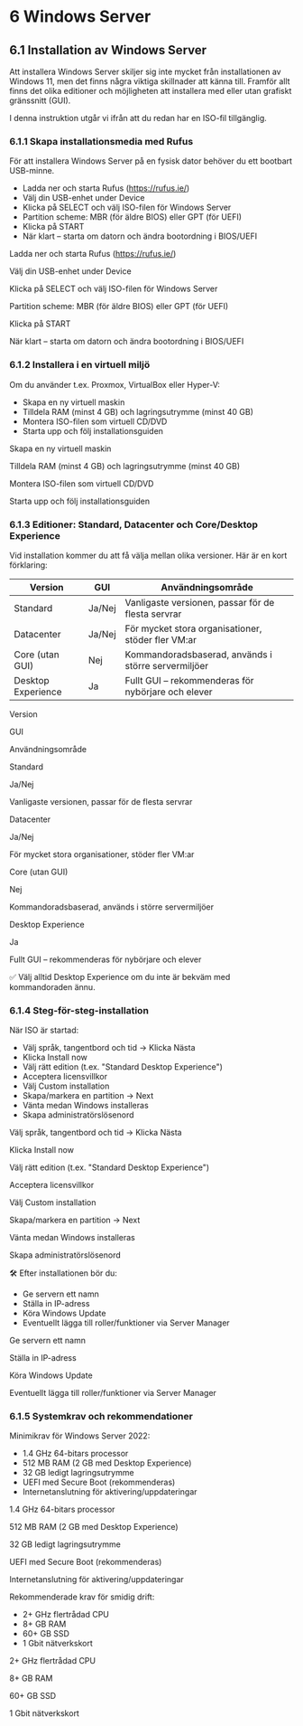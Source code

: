 # 6 Windows Server

## 6.1 Installation av Windows Server

Att installera Windows Server skiljer sig inte mycket från installationen av Windows 11, men det finns några viktiga skillnader att känna till. Framför allt finns det olika editioner och möjligheten att installera med eller utan grafiskt gränssnitt (GUI).

I denna instruktion utgår vi ifrån att du redan har en ISO-fil tillgänglig.


### 6.1.1 Skapa installationsmedia med Rufus

För att installera Windows Server på en fysisk dator behöver du ett bootbart USB-minne.

- Ladda ner och starta Rufus (https://rufus.ie/)
- Välj din USB-enhet under Device
- Klicka på SELECT och välj ISO-filen för Windows Server
- Partition scheme: MBR (för äldre BIOS) eller GPT (för UEFI)
- Klicka på START
- När klart – starta om datorn och ändra bootordning i BIOS/UEFI

Ladda ner och starta Rufus (https://rufus.ie/)

Välj din USB-enhet under Device

Klicka på SELECT och välj ISO-filen för Windows Server

Partition scheme: MBR (för äldre BIOS) eller GPT (för UEFI)

Klicka på START

När klart – starta om datorn och ändra bootordning i BIOS/UEFI


### 6.1.2 Installera i en virtuell miljö

Om du använder t.ex. Proxmox, VirtualBox eller Hyper-V:

- Skapa en ny virtuell maskin
- Tilldela RAM (minst 4 GB) och lagringsutrymme (minst 40 GB)
- Montera ISO-filen som virtuell CD/DVD
- Starta upp och följ installationsguiden

Skapa en ny virtuell maskin

Tilldela RAM (minst 4 GB) och lagringsutrymme (minst 40 GB)

Montera ISO-filen som virtuell CD/DVD

Starta upp och följ installationsguiden


### 6.1.3 Editioner: Standard, Datacenter och Core/Desktop Experience

Vid installation kommer du att få välja mellan olika versioner. Här är en kort förklaring:

| Version | GUI | Användningsområde |
| --- | --- | --- |
| Standard | Ja/Nej | Vanligaste versionen, passar för de flesta servrar |
| Datacenter | Ja/Nej | För mycket stora organisationer, stöder fler VM:ar |
| Core (utan GUI) | Nej | Kommandoradsbaserad, används i större servermiljöer |
| Desktop Experience | Ja | Fullt GUI – rekommenderas för nybörjare och elever |

Version

GUI

Användningsområde

Standard

Ja/Nej

Vanligaste versionen, passar för de flesta servrar

Datacenter

Ja/Nej

För mycket stora organisationer, stöder fler VM:ar

Core (utan GUI)

Nej

Kommandoradsbaserad, används i större servermiljöer

Desktop Experience

Ja

Fullt GUI – rekommenderas för nybörjare och elever

✅ Välj alltid Desktop Experience om du inte är bekväm med kommandoraden ännu.


### 6.1.4 Steg-för-steg-installation

När ISO är startad:

- Välj språk, tangentbord och tid → Klicka Nästa
- Klicka Install now
- Välj rätt edition (t.ex. "Standard Desktop Experience")
- Acceptera licensvillkor
- Välj Custom installation
- Skapa/markera en partition → Next
- Vänta medan Windows installeras
- Skapa administratörslösenord

Välj språk, tangentbord och tid → Klicka Nästa

Klicka Install now

Välj rätt edition (t.ex. "Standard Desktop Experience")

Acceptera licensvillkor

Välj Custom installation

Skapa/markera en partition → Next

Vänta medan Windows installeras

Skapa administratörslösenord

🛠 Efter installationen bör du:

- Ge servern ett namn
- Ställa in IP-adress
- Köra Windows Update
- Eventuellt lägga till roller/funktioner via Server Manager

Ge servern ett namn

Ställa in IP-adress

Köra Windows Update

Eventuellt lägga till roller/funktioner via Server Manager


### 6.1.5 Systemkrav och rekommendationer

Minimikrav för Windows Server 2022:

- 1.4 GHz 64-bitars processor
- 512 MB RAM (2 GB med Desktop Experience)
- 32 GB ledigt lagringsutrymme
- UEFI med Secure Boot (rekommenderas)
- Internetanslutning för aktivering/uppdateringar

1.4 GHz 64-bitars processor

512 MB RAM (2 GB med Desktop Experience)

32 GB ledigt lagringsutrymme

UEFI med Secure Boot (rekommenderas)

Internetanslutning för aktivering/uppdateringar

Rekommenderade krav för smidig drift:

- 2+ GHz flertrådad CPU
- 8+ GB RAM
- 60+ GB SSD
- 1 Gbit nätverkskort

2+ GHz flertrådad CPU

8+ GB RAM

60+ GB SSD

1 Gbit nätverkskort


